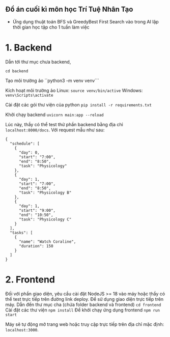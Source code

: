 ## Đồ án cuối kì môn học Trí Tuệ Nhân Tạo

- Ứng dụng thuật toán BFS và GreedyBest First Search vào trong AI lập thời gian học tập cho 1 tuần làm việc

# 1. Backend

Dẫn tới thư mục chưa backend,

```cd backend```

Tạo môi trường ảo
``python3 -m venv venv```

Kích hoạt môi trường ảo
Linux: ```source venv/bin/active```
Windows: ```venv\Scripts\activate```

Cài đặt các gói thư viện của python
```pip install -r requirements.txt```

Khởi chạy backend
```uvicorn main:app --reload```

Lúc này, thầy có thể test thử phần backend bằng địa chỉ `localhost:8000/docs`. 
Với request mẫu như sau:
```
{
  "schedule": [
    {
      "day": 0,
      "start": "7:00",
      "end": "8:50",
      "task": "Physicology"
    },
    {
      "day": 1,
      "start": "7:00",
      "end": "8:50",
      "task": "Physicology B"
    },
    {
      "day": 1,
      "start": "9:00",
      "end": "10:50",
      "task": "Physicology C"
    }
  ],
  "tasks": [
    {
      "name": "Watch Coraline",
      "duration": 150
    }
  ]
}
```
# 2. Frontend
Đối với phần giao diện, yêu cầu cài đặt NodeJS >= 18 vào máy hoặc thầy có thể test trực tiếp trên đường link deploy.
Để sử dụng giao diện trực tiếp trên máy. Dẫn đến thư mục cha (chứa folder backend và frontend)
```cd frontend```
Cài đặt các thư viện
```npm install```
Để khởi chạy ứng dụng frontend
```npm run start```

Máy sẽ tự động mở trang web hoặc truy cập trực tiếp trên địa chỉ mặc định: `localhost:3000`.

